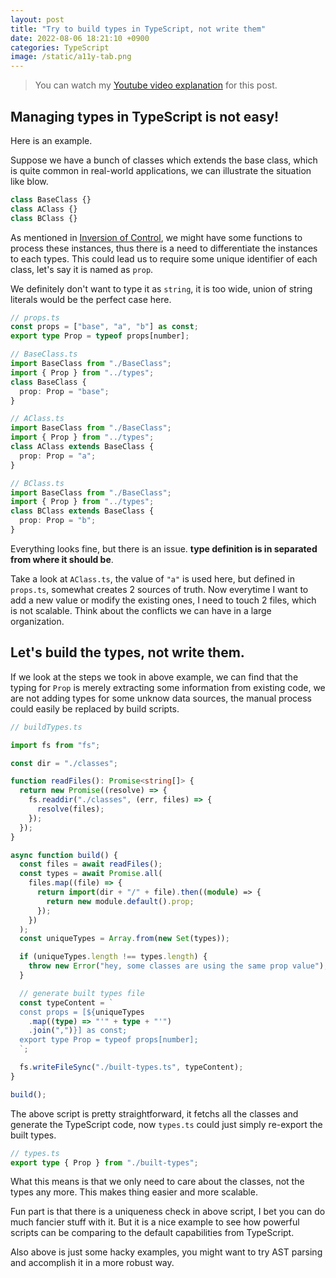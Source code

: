 ```yaml
---
layout: post
title: "Try to build types in TypeScript, not write them"
date: 2022-08-06 18:21:10 +0900
categories: TypeScript
image: /static/a11y-tab.png
---
```


> You can watch my [Youtube video explanation](https://www.youtube.com/watch?v=AmzfAih2CEk) for this post.

## Managing types in TypeScript is not easy!

Here is an example.

Suppose we have a bunch of classes which extends the base class, which is quite common in real-world applications, we can illustrate the situation like blow.

```ts
class BaseClass {}
class AClass {}
class BClass {}
```

As mentioned in [Inversion of Control](https://www.youtube.com/watch?v=lxePHsJAJ8I), we might have some functions to process these instances, thus there is a need to differentiate the instances to each types. This could lead us to require some unique identifier of each class, let's say it is named as `prop`.

We definitely don't want to type it as `string`, it is too wide, union of string literals would be the perfect case here.

```ts
// props.ts
const props = ["base", "a", "b"] as const;
export type Prop = typeof props[number];

// BaseClass.ts
import BaseClass from "./BaseClass";
import { Prop } from "../types";
class BaseClass {
  prop: Prop = "base";
}

// AClass.ts
import BaseClass from "./BaseClass";
import { Prop } from "../types";
class AClass extends BaseClass {
  prop: Prop = "a";
}

// BClass.ts
import BaseClass from "./BaseClass";
import { Prop } from "../types";
class BClass extends BaseClass {
  prop: Prop = "b";
}
```

Everything looks fine, but there is an issue. **type definition is in separated from where it should be**.

Take a look at `AClass.ts`, the value of `"a"` is used here, but defined in `props.ts`, somewhat creates 2 sources of truth. Now everytime I want to add a new value or modify the existing ones, I need to touch 2 files, which is not scalable. Think about the conflicts we can have in a large organization.

## Let's build the types, not write them.

If we look at the steps we took in above example, we can find that the typing for `Prop` is merely extracting some information from existing code, we are not adding types for some unknow data sources, the manual process could easily be replaced by build scripts.

```ts
// buildTypes.ts

import fs from "fs";

const dir = "./classes";

function readFiles(): Promise<string[]> {
  return new Promise((resolve) => {
    fs.readdir("./classes", (err, files) => {
      resolve(files);
    });
  });
}

async function build() {
  const files = await readFiles();
  const types = await Promise.all(
    files.map((file) => {
      return import(dir + "/" + file).then((module) => {
        return new module.default().prop;
      });
    })
  );
  const uniqueTypes = Array.from(new Set(types));

  if (uniqueTypes.length !== types.length) {
    throw new Error("hey, some classes are using the same prop value");
  }

  // generate built types file
  const typeContent = `
  const props = [${uniqueTypes
    .map((type) => "'" + type + "'")
    .join(",")}] as const;
  export type Prop = typeof props[number];
  `;

  fs.writeFileSync("./built-types.ts", typeContent);
}

build();
```

The above script is pretty straightforward, it fetchs all the classes and generate the TypeScript code, now `types.ts` could just simply re-export the built types.

```ts
// types.ts
export type { Prop } from "./built-types";
```

What this means is that we only need to care about the classes, not the types any more. This makes thing easier and more scalable.

Fun part is that there is a uniqueness check in above script, I bet you can do much fancier stuff with it. But it is a nice example to see how powerful scripts can be comparing to the default capabilities from TypeScript.

Also above is just some hacky examples, you might want to try AST parsing and accomplish it in a more robust way.
